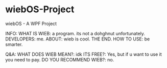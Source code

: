 # wiebOS-Project
wiebOS - A WPF Project

INFO:
WHAT IS WIEB:				a program. its not a dohghnut unfortunately.
DEVELOPERS:					me.
ABOUT:						wieb is cool.  THE END.
HOW TO USE:					be smarter.

Q&A:
WHAT DOES WIEB MEAN?:		idk
ITS FREE?:					Yes, but if u want to use it you need to pay.
DO YOU RECOMMEND WIEB?:		no.
